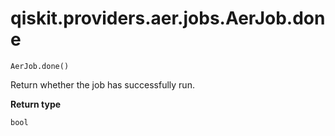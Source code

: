 # qiskit.providers.aer.jobs.AerJob.done

`AerJob.done()`

Return whether the job has successfully run.

**Return type**

`bool`
